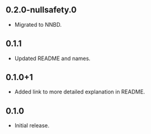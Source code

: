 ## 0.2.0-nullsafety.0

* Migrated to NNBD.

## 0.1.1

* Updated README and names.

## 0.1.0+1

* Added link to more detailed explanation in README.

## 0.1.0

* Initial release.
